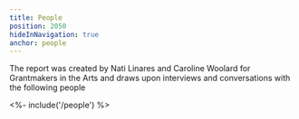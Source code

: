 ```yaml
---
title: People
position: 2050
hideInNavigation: true
anchor: people
---
```


The report was created by Nati Linares and Caroline Woolard for Grantmakers
in the Arts and draws upon interviews and conversations with the following
people

<%- include('/people') %>
